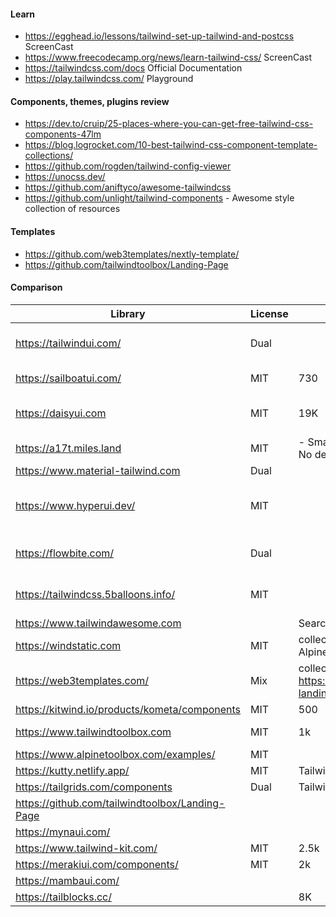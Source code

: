 #### Learn 
- https://egghead.io/lessons/tailwind-set-up-tailwind-and-postcss ScreenCast
- https://www.freecodecamp.org/news/learn-tailwind-css/ ScreenCast
- https://tailwindcss.com/docs Official Documentation
- https://play.tailwindcss.com/ Playground

#### Components, themes, plugins review
- https://dev.to/cruip/25-places-where-you-can-get-free-tailwind-css-components-47lm
- https://blog.logrocket.com/10-best-tailwind-css-component-template-collections/ 
- https://github.com/rogden/tailwind-config-viewer
- https://unocss.dev/ 
- https://github.com/aniftyco/awesome-tailwindcss
- https://github.com/unlight/tailwind-components - Awesome style collection of resources

#### Templates
- https://github.com/web3templates/nextly-template/
- https://github.com/tailwindtoolbox/Landing-Page

#### Comparison
| Library | License | Stars | Notes | 
|---|---|---|---| 
| https://tailwindui.com/ | Dual || Components from TW core team. Good crafted. Does not contain free JS, but contains hints for JS.
| https://sailboatui.com/ | MIT | 730 | Components + Alpine JS. TW Tools (quite fresh, kinda awesome TW)
| https://daisyui.com | MIT | 19K | - Bootstrap like ***semantic*** components. - Theme support. - Cons: JS dependency. New Classes.
| https://a17t.miles.land | MIT | - Small. Bootstrap like ***semantic*** components. No dependency. New Classes.
| https://www.material-tailwind.com | Dual || Probably the choise if you need Material.
| https://www.hyperui.dev/ | MIT || Custom Preview page. Provides component creation documentation. - There is JS version of components based on AlpineJS.
| https://flowbite.com/ | Dual || Good component base + pro components. - Cons: dependency on flowbite js and some classes.
| https://tailwindcss.5balloons.info/ | MIT || contains some useful Alpine examples. https://github.com/tushargugnani/tailwind-stamps
| https://www.tailwindawesome.com || Search for TW components
| https://windstatic.com | MIT | collection of TW HTML components based on AlpineJS
| https://web3templates.com/ | Mix | collection of TW components and templates ( https://web3templates.com/templates/nextly-landing-page-template-for-startups )
| https://kitwind.io/products/kometa/components | MIT | 500| small collection of TW components.
| https://www.tailwindtoolbox.com | MIT | 1k | collection of TW templates and components and kits.
| https://www.alpinetoolbox.com/examples/ | MIT | | AlpineJS examples mostly with Tailwind
| https://kutty.netlify.app/ | MIT | Tailwind + AlpineJS components.  
| https://tailgrids.com/components | Dual | Tailwind + AlpineJS components.
| https://github.com/tailwindtoolbox/Landing-Page ||| TW landing page template (+ existing sites)
| https://mynaui.com/ ||| Components + Figma Design
| https://www.tailwind-kit.com/ | MIT | 2.5k |  col of components
| https://merakiui.com/components/ | MIT | 2k | TW + Alpine (nice)
| https://mambaui.com/ ||| ..
| https://tailblocks.cc/ || 8K | components ..


